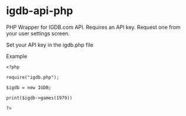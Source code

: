 # igdb-api-php
PHP Wrapper for IGDB.com API. Requires an API key. Request one from your user settings screen.

Set your API key in the igdb.php file

Example
```
<?php

require("igdb.php");

$igdb = new IGDB;

print($igdb->games(1979))

?>
```
